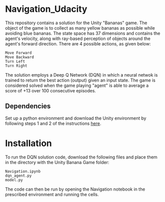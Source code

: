 # Navigation_Udacity

This repository contains a solution for the Unity "Bananas" game. The object of the game is to collect as many yellow bananas as possible while avoiding blue bananas. The state space has 37 dimensions and contains the agent's velocity, along with ray-based perception of objects around the agent's forward direction. There are 4 possible actions, as given below:

    Move Forward
    Move Backward
    Turn Left
    Turn Right

The solution employs a Deep Q Network (DQN) in which a neural netwok is trained to return the best action (output) given an input state. The game is considered solved when the game playing "agent" is able to average a score of +13 over 100 consecutive episodes.

## Dependencies

Set up a python environment and download the Unity environment by following steps 1 and 2 of the instructions <a href="https://classroom.udacity.com/nanodegrees/nd893/parts/6b0c03a7-6667-4fcf-a9ed-dd41a2f76485/modules/4eeb16ab-5ac5-47bf-974d-12784e9730d7/lessons/69bd42c6-b70e-4866-9764-9bfa8c03cdea/concepts/319dc918-bd2c-4d3b-80a5-063bb5f1905a">here</a>.

# Installation

To run the DQN solution code, download the following files and place them in the directory with the Unity Banana Game folder:
    
    Navigation.ipynb
    dqn_agent.py
    model.py

The code can then be run by opening the Navigation notebook in the prescribed environment and running the cells.
